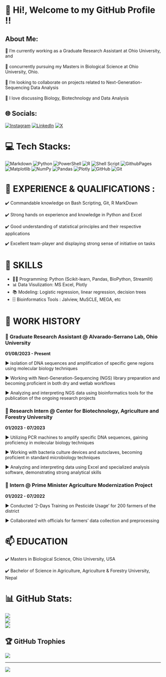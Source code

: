 # 💫 Hi!, Welcome to my GitHub Profile !!

## About Me:
🌱 I’m currently working as a Graduate Research Assistant at Ohio University, and<br>
<br>🌱 concurrently pursuing my Masters in Biological Science at Ohio University, Ohio.<br>
<br>👯 I’m looking to collaborate on projects related to Next-Generation-Sequencing Data Analysis<br>
<br>💬 I love discussing Biology, Biotechnology and Data Analysis<br>

## 🌐 Socials:
[![Instagram](https://img.shields.io/badge/Instagram-%23E4405F.svg?logo=Instagram&logoColor=white)](https://instagram.com/mo_hhittt) [![LinkedIn](https://img.shields.io/badge/LinkedIn-%230077B5.svg?logo=linkedin&logoColor=white)](https://linkedin.com/in/https://www.linkedin.com/in/mohit-poudel-134bba153/) [![X](https://img.shields.io/badge/X-black.svg?logo=X&logoColor=white)](https://x.com/mohitpoudel11) 

# 💻 Tech Stacks:
![Markdown](https://img.shields.io/badge/markdown-%23000000.svg?style=for-the-badge&logo=markdown&logoColor=white) ![Python](https://img.shields.io/badge/python-3670A0?style=for-the-badge&logo=python&logoColor=ffdd54) ![PowerShell](https://img.shields.io/badge/PowerShell-%235391FE.svg?style=for-the-badge&logo=powershell&logoColor=white) ![R](https://img.shields.io/badge/r-%23276DC3.svg?style=for-the-badge&logo=r&logoColor=white) ![Shell Script](https://img.shields.io/badge/shell_script-%23121011.svg?style=for-the-badge&logo=gnu-bash&logoColor=white) ![GithubPages](https://img.shields.io/badge/github%20pages-121013?style=for-the-badge&logo=github&logoColor=white) ![Matplotlib](https://img.shields.io/badge/Matplotlib-%23ffffff.svg?style=for-the-badge&logo=Matplotlib&logoColor=black) ![NumPy](https://img.shields.io/badge/numpy-%23013243.svg?style=for-the-badge&logo=numpy&logoColor=white) ![Pandas](https://img.shields.io/badge/pandas-%23150458.svg?style=for-the-badge&logo=pandas&logoColor=white) ![Plotly](https://img.shields.io/badge/Plotly-%233F4F75.svg?style=for-the-badge&logo=plotly&logoColor=white) ![GitHub](https://img.shields.io/badge/github-%23121011.svg?style=for-the-badge&logo=github&logoColor=white) ![Git](https://img.shields.io/badge/git-%23F05033.svg?style=for-the-badge&logo=git&logoColor=white)

# 🌱 EXPERIENCE & QUALIFICATIONS :
✔️ Commandable knowledge on Bash Scripting, Git, R MarkDown

✔️ Strong hands on experience and knowledge in Python and Excel

✔️ Good understanding of statistical principles and their respective applications

✔️ Excellent team-player and displaying strong sense of initiative on tasks

# 🔭 SKILLS 
- 👩‍💻 Programming: Python (Scikit-learn, Pandas, BioPython, Streamlit)
- 📊 Data Visulization: MS Excel, Plotly
- 📚 Modeling: Logistic regression, linear regression, decision trees
- 🗄️ Bioinformatics Tools : Jalview, MuSCLE, MEGA, etc 


# 👯 WORK HISTORY

### 🚧 **Graduate Research Assistant @ Alvarado-Serrano Lab, Ohio University**

**01/08/2023 - Present**

► isolation of DNA sequences and amplification of specific gene regions using molecular biology techniques

► Working with Next-Generation-Sequencing (NGS) library preparation and becoming proficient in both dry and wetlab workflows

► Analyzing and interpreting NGS data using bioinformatics tools for the publication of the ongoing research projects

### 🚧 **Research Intern @ Center for Biotechnology, Agriculture and Forestry University**

**01/2023 - 07/2023**

► Utilizing PCR machines to amplify specific DNA sequences, gaining proficiency in molecular biology techniques

► Working with bacteria culture devices and autoclaves, becoming proficient in standard microbiology techniques

► Analyzing and interpreting data using Excel and specialized analysis software, demonstrating strong analytical skills

### 🚧 **Intern @ Prime Minister Agriculture Modernization Project**

**01/2022 - 07/2022**

► Conducted ‘2-Days Training on Pesticide Usage’ for 200 farmers of the district

► Collaborated with officials for farmers’ data collection and preprocessing


# 📫 EDUCATION    

✔️ Masters in Biological Science, Ohio University, USA

✔️ Bachelor of Science in Agriculture, Agriculture & Forestry University, Nepal


# 📊 GitHub Stats:
![](https://github-readme-stats.vercel.app/api?username=poudelmohit&theme=transparent&hide_border=false&include_all_commits=true&count_private=true)<br/>
![](https://github-readme-streak-stats.herokuapp.com/?user=poudelmohit&theme=transparent&hide_border=false)<br/>
![](https://github-readme-stats.vercel.app/api/top-langs/?username=poudelmohit&theme=transparent&hide_border=false&include_all_commits=true&count_private=true&layout=compact)

## 🏆 GitHub Trophies
![](https://github-profile-trophy.vercel.app/?username=poudelmohit&theme=radical&no-frame=false&no-bg=true&margin-w=4)

---
[![](https://visitcount.itsvg.in/api?id=poudelmohit&icon=0&color=0)](https://visitcount.itsvg.in)

